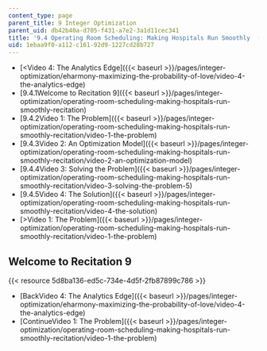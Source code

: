 ```yaml
---
content_type: page
parent_title: 9 Integer Optimization
parent_uid: db42b40a-d705-f431-a7e2-3a1d11cec341
title: '9.4 Operating Room Scheduling: Making Hospitals Run Smoothly  (Recitation)'
uid: 1ebaa9f0-a112-c161-92d9-1227cd28b727
---
```


*   [\<Video 4: The Analytics Edge]({{< baseurl >}}/pages/integer-optimization/eharmony-maximizing-the-probability-of-love/video-4-the-analytics-edge)
*   [9.4.1Welcome to Recitation 9]({{< baseurl >}}/pages/integer-optimization/operating-room-scheduling-making-hospitals-run-smoothly-recitation)
*   [9.4.2Video 1: The Problem]({{< baseurl >}}/pages/integer-optimization/operating-room-scheduling-making-hospitals-run-smoothly-recitation/video-1-the-problem)
*   [9.4.3Video 2: An Optimization Model]({{< baseurl >}}/pages/integer-optimization/operating-room-scheduling-making-hospitals-run-smoothly-recitation/video-2-an-optimization-model)
*   [9.4.4Video 3: Solving the Problem]({{< baseurl >}}/pages/integer-optimization/operating-room-scheduling-making-hospitals-run-smoothly-recitation/video-3-solving-the-problem-5)
*   [9.4.5Video 4: The Solution]({{< baseurl >}}/pages/integer-optimization/operating-room-scheduling-making-hospitals-run-smoothly-recitation/video-4-the-solution)
*   [\>Video 1: The Problem]({{< baseurl >}}/pages/integer-optimization/operating-room-scheduling-making-hospitals-run-smoothly-recitation/video-1-the-problem)

Welcome to Recitation 9
-----------------------

{{< resource 5d8ba136-ed5c-734e-4d5f-2fb87899c786 >}}

*   [BackVideo 4: The Analytics Edge]({{< baseurl >}}/pages/integer-optimization/eharmony-maximizing-the-probability-of-love/video-4-the-analytics-edge)
*   [ContinueVideo 1: The Problem]({{< baseurl >}}/pages/integer-optimization/operating-room-scheduling-making-hospitals-run-smoothly-recitation/video-1-the-problem)